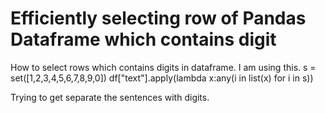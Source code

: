 
# Efficiently selecting row of Pandas Dataframe which contains digit

How to select rows which contains digits in dataframe.
I am using this.
s = set([1,2,3,4,5,6,7,8,9,0])
df["text"].apply(lambda x:any(i in list(x) for i in s))

Trying to get separate the sentences with digits.

        